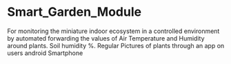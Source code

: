 # Smart_Garden_Module
For monitoring the miniature indoor ecosystem in a controlled environment by automated forwarding the values of Air Temperature and Humidity around plants. Soil humidity %. Regular Pictures of plants through an app on users android Smartphone
